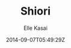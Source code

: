 ---
title: "Shiori"
github: https://github.com/ellekasai/shiori/
demo: http://ellekasai.github.io/shiori/
author: Elle Kasai
ssg:
  - Jekyll
cms:
  - No Cms
date: 2014-09-07T05:49:29Z
github_branch: gh-pages
---